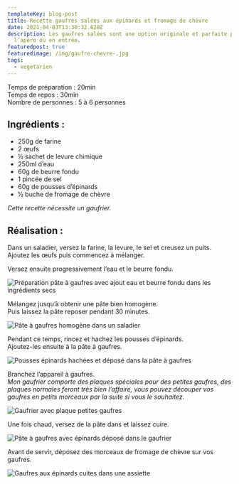 ```yaml
---
templateKey: blog-post
title: Recette gaufres salées aux épinards et fromage de chèvre
date: 2021-04-03T13:30:32.628Z
description: Les gaufres salées sont une option originale et parfaite pour
  l’apéro ou en entrée.
featuredpost: true
featuredimage: /img/gaufre-chevre-.jpg
tags:
  - vegetarien
---
```

Temps de préparation : 20min\
Temps de repos : 30min\
Nombre de personnes : 5 à 6 personnes

## Ingrédients :

* 250g de farine
* 2 œufs
* ½ sachet de levure chimique
* 250ml d’eau
* 60g de beurre fondu
* 1 pincée de sel
* 60g de pousses d’épinards
* ½ buche de fromage de chèvre

*Cette recette nécessite un gaufrier.*

## Réalisation :

Dans un saladier, versez la farine, la levure, le sel et creusez un puits.\
Ajoutez les œufs puis commencez à mélanger.

Versez ensuite progressivement l’eau et le beurre fondu.

![Préparation pâte à gaufres avec ajout eau et beurre fondu dans les ingrédients secs](/img/pate-a-gauffee.jpg "Préparation pâte à gaufres ")

Mélangez jusqu’à obtenir une pâte bien homogène.\
Puis laissez la pâte reposer pendant 30 minutes.

![Pâte à gaufres homogène dans un saladier](/img/pate-a-gauffre-fini.jpg "Pâte à gaufres ")

Pendant ce temps, rincez et hachez les pousses d’épinards.\
Ajoutez-les ensuite à la pâte à gaufres.

![Pousses épinards hachées et déposé dans la pâte à gaufres ](/img/pate-a-gaufre-avec-epinard.jpg "Pâte à gaufres avec épinards ")

Branchez l’appareil à gaufres.\
*Mon gaufrier comporte des plaques spéciales pour des petites gaufres, des plaques normales feront très bien l’affaire, vous pouvez découper vos gaufres en petits morceaux par la suite si vous le souhaitez.*

![Gaufrier avec plaque petites gaufres ](/img/gaufrier-.jpg "Gaufrier ")

Une fois chaud, versez de la pâte dans et laissez cuire.

![Pâte à gaufres avec épinards déposé dans le gaufrier ](/img/cuisson-gaufre.jpg "Cuisson gaufres ")

Avant de servir, déposez des morceaux de fromage de chèvre sur vos gaufres.  

![Gaufres aux épinards cuites dans une assiette ](/img/gaufre-cuite.jpg "Gaufres cuites ")